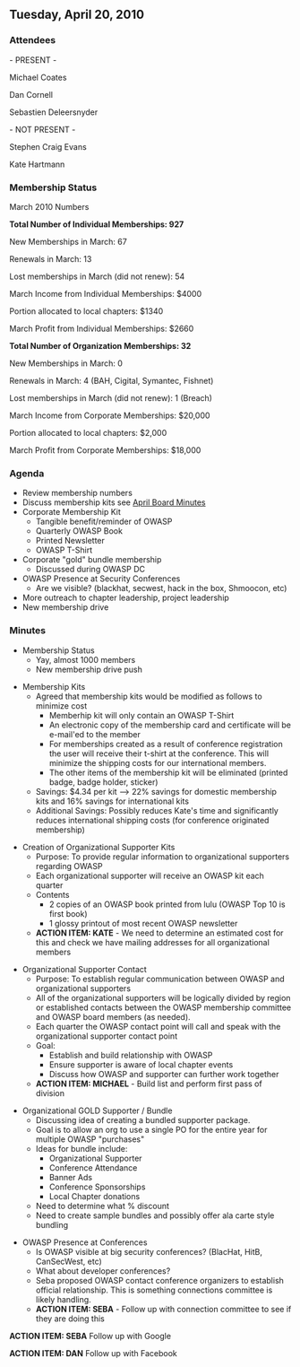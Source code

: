 ## Tuesday, April 20, 2010

### Attendees

\- PRESENT -

Michael Coates

Dan Cornell

Sebastien Deleersnyder

\- NOT PRESENT -

Stephen Craig Evans

Kate Hartmann

### Membership Status

March 2010 Numbers

**Total Number of Individual Memberships: 927**

New Memberships in March: 67

Renewals in March: 13

Lost memberships in March (did not renew): 54

March Income from Individual Memberships: $4000

Portion allocated to local chapters: $1340

March Profit from Individual Memberships: $2660

**Total Number of Organization Memberships: 32**

New Memberships in March: 0

Renewals in March: 4 (BAH, Cigital, Symantec, Fishnet)

Lost memberships in March (did not renew): 1 (Breach)

March Income from Corporate Memberships: $20,000

Portion allocated to local chapters: $2,000

March Profit from Corporate Memberships: $18,000

### Agenda

  - Review membership numbers
  - Discuss membership kits see [April Board
    Minutes](http://www.owasp.org/index.php/April_6,_2010)
  - Corporate Membership Kit
      - Tangible benefit/reminder of OWASP
      - Quarterly OWASP Book
      - Printed Newsletter
      - OWASP T-Shirt
  - Corporate "gold" bundle membership
      - Discussed during OWASP DC
  - OWASP Presence at Security Conferences
      - Are we visible? (blackhat, secwest, hack in the box, Shmoocon,
        etc)
  - More outreach to chapter leadership, project leadership
  - New membership drive

### Minutes

  - Membership Status
      - Yay, almost 1000 members
      - New membership drive push

<!-- end list -->

  - Membership Kits
      - Agreed that membership kits would be modified as follows to
        minimize cost
          - Memberhip kit will only contain an OWASP T-Shirt
          - An electronic copy of the membership card and certificate
            will be e-mail'ed to the member
          - For memberships created as a result of conference
            registration the user will receive their t-shirt at the
            conference. This will minimize the shipping costs for our
            international members.
          - The other items of the membership kit will be eliminated
            (printed badge, badge holder, sticker)
      - Savings: $4.34 per kit --\> 22% savings for domestic membership
        kits and 16% savings for international kits
      - Additional Savings: Possibly reduces Kate's time and
        significantly reduces international shipping costs (for
        conference originated membership)

<!-- end list -->

  - Creation of Organizational Supporter Kits
      - Purpose: To provide regular information to organizational
        supporters regarding OWASP
      - Each organizational supporter will receive an OWASP kit each
        quarter
      - Contents
          - 2 copies of an OWASP book printed from lulu (OWASP Top 10 is
            first book)
          - 1 glossy printout of most recent OWASP newsletter
      - **ACTION ITEM: KATE** - We need to determine an estimated cost
        for this and check we have mailing addresses for all
        organizational members

<!-- end list -->

  - Organizational Supporter Contact
      - Purpose: To establish regular communication between OWASP and
        organizational supporters
      - All of the organizational supporters will be logically divided
        by region or established contacts between the OWASP membership
        committee and OWASP board members (as needed).
      - Each quarter the OWASP contact point will call and speak with
        the organizational supporter contact point
      - Goal:
          - Establish and build relationship with OWASP
          - Ensure supporter is aware of local chapter events
          - Discuss how OWASP and supporter can further work together
      - **ACTION ITEM: MICHAEL** - Build list and perform first pass of
        division

<!-- end list -->

  - Organizational GOLD Supporter / Bundle
      - Discussing idea of creating a bundled supporter package.
      - Goal is to allow an org to use a single PO for the entire year
        for multiple OWASP "purchases"
      - Ideas for bundle include:
          - Organizational Supporter
          - Conference Attendance
          - Banner Ads
          - Conference Sponsorships
          - Local Chapter donations
      - Need to determine what % discount
      - Need to create sample bundles and possibly offer ala carte style
        bundling

<!-- end list -->

  - OWASP Presence at Conferences
      - Is OWASP visible at big security conferences? (BlacHat, HitB,
        CanSecWest, etc)
      - What about developer conferences?
      - Seba proposed OWASP contact conference organizers to establish
        official relationship. This is something connections committee
        is likely handling.
      - **ACTION ITEM: SEBA** - Follow up with connection committee to
        see if they are doing this

**ACTION ITEM: SEBA** Follow up with Google

**ACTION ITEM: DAN** Follow up with Facebook